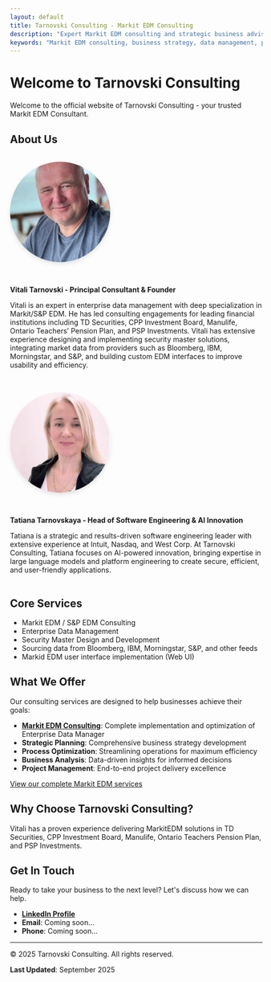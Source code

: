 ```yaml
---
layout: default
title: Tarnovski Consulting - Markit EDM Consulting
description: "Expert Markit EDM consulting and strategic business advisory services. Transform your business with data-driven solutions and proven methodologies."
keywords: "Markit EDM consulting, business strategy, data management, process optimization, enterprise consulting"
---
```


# Welcome to Tarnovski Consulting

Welcome to the official website of Tarnovski Consulting - your trusted Markit EDM Consultant.

## About Us
<div style="display: flex; align-items: flex-start; gap: 2rem; margin: 2rem 0; flex-wrap: wrap;">
  <img src="images/vitali-profile.jpeg" alt="Vitali Tarnovski - Principal Consultant & Founder" 
       style="width: 200px; height: 200px; border-radius: 50%; object-fit: cover; box-shadow: 0 4px 8px rgba(0,0,0,0.1);">
  <div style="flex: 1; min-width: 300px;">
    <p><strong>Vitali Tarnovski - Principal Consultant & Founder</strong></p>
    <p>Vitali is an expert in enterprise data management with deep specialization in Markit/S&P EDM. He has led consulting engagements for leading financial institutions including TD Securities, CPP Investment Board, Manulife, Ontario Teachers’ Pension Plan, and PSP Investments. Vitali has extensive experience designing and implementing security master solutions, integrating market data from providers such as Bloomberg, IBM, Morningstar, and S&P, and building custom EDM interfaces to improve usability and efficiency.</p>
  </div>
</div>

<div style="display: flex; align-items: flex-start; gap: 2rem; margin: 2rem 0; flex-wrap: wrap;">
  <img src="images/tatiana-profile.jpeg" alt="Tatiana Tarnovskaya - Head of Software Engineering & AI Innovation" 
       style="width: 200px; height: 200px; border-radius: 50%; object-fit: cover; box-shadow: 0 4px 8px rgba(0,0,0,0.1);">
  <div style="flex: 1; min-width: 300px;">
    <p><strong>Tatiana Tarnovskaya - Head of Software Engineering & AI Innovation</strong></p>
    <p>Tatiana is a strategic and results-driven software engineering leader with extensive experience at Intuit, Nasdaq, and West Corp. At Tarnovski Consulting, Tatiana focuses on AI-powered innovation, bringing expertise in large language models and platform engineering to create secure, efficient, and user-friendly applications.</p>
  </div>
</div>

## Core Services

- Markit EDM / S&P EDM Consulting
- Enterprise Data Management
- Security Master Design and Development
- Sourcing data from Bloomberg, IBM, Morningstar, S&P, and other feeds
- Markid EDM user interface implementation (Web UI)

## What We Offer

Our consulting services are designed to help businesses achieve their goals:

- **[Markit EDM Consulting](markit-edm-consulting.md)**: Complete implementation and optimization of Enterprise Data Manager
- **Strategic Planning**: Comprehensive business strategy development
- **Process Optimization**: Streamlining operations for maximum efficiency  
- **Business Analysis**: Data-driven insights for informed decisions
- **Project Management**: End-to-end project delivery excellence

[View our complete Markit EDM services](markit-edm-consulting.md)

## Why Choose Tarnovski Consulting?

Vitali has a proven experience delivering MarkitEDM solutions in TD Securities, CPP Investment Board, Manulife, Ontario Teachers Pension Plan, and PSP Investments.

## Get In Touch

Ready to take your business to the next level? Let's discuss how we can help.

- **[LinkedIn Profile](https://www.linkedin.com/in/vitalitarnovski/)**
- **Email**: Coming soon...
- **Phone**: Coming soon...

---

© 2025 Tarnovski Consulting. All rights reserved.

**Last Updated**: September 2025
